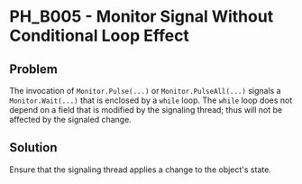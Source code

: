 # PH_B005 - Monitor Signal Without Conditional Loop Effect

## Problem

The invocation of `Monitor.Pulse(...)` or `Monitor.PulseAll(...)` signals a `Monitor.Wait(...)` that is enclosed by a `while` loop. The `while` loop does not depend on a field that is modified by the signaling thread; thus will not be affected by the signaled change.

## Solution

Ensure that the signaling thread applies a change to the object's state.
